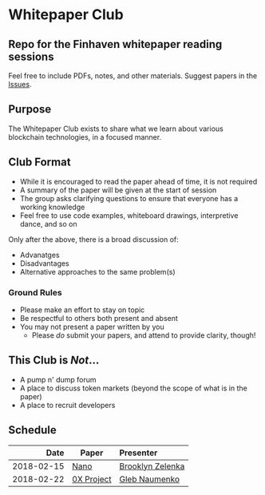 # Whitepaper Club

## Repo for the Finhaven whitepaper reading sessions

Feel free to include PDFs, notes, and other materials. Suggest papers in the [Issues](https://github.com/Finhaven/whitepaper-club/issues/new).

## Purpose

The Whitepaper Club exists to share what we learn about various blockchain technologies,
in a focused manner.

## Club Format

* While it is encouraged to read the paper ahead of time, it is not required
* A summary of the paper will be given at the start of session
* The group asks clarifying questions to ensure that everyone has a working knowledge
* Feel free to use code examples, whiteboard drawings, interpretive dance, and so on

Only after the above, there is a broad discussion of:
* Advanatges
* Disadvantages
* Alternative approaches to the same problem(s)

### Ground Rules

* Please make an effort to stay on topic
* Be respectful to others both present and absent
* You may not present a paper written by you
  * Please _do_ submit your papers, and attend to provide clarity, though!

## This Club is _Not_...

* A pump n' dump forum
* A place to discuss token markets (beyond the scope of what is in the paper)
* A place to recruit developers

## Schedule

| Date        | Paper                                                              | Presenter                                    |
|------------:|--------------------------------------------------------------------|:-----------------------------------------------|
|  2018-02-15 | [Nano](https://github.com/Finhaven/whitepaper-club/issues/1)       | [Brooklyn Zelenka](https://github.com/expede)  |
|  2018-02-22 | [0X Project](https://github.com/Finhaven/whitepaper-club/issues/2) | [Gleb Naumenko](https://github.com/naumenkogs) |
